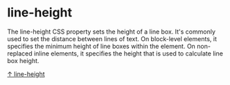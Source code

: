 # line-height

The line-height CSS property sets the height of a line box. It's commonly used to set the distance between lines of text. On block-level elements, it specifies the minimum height of line boxes within the element. On non-replaced inline elements, it specifies the height that is used to calculate line box height.

[↑ line-height](https://developer.mozilla.org/en-US/docs/Web/CSS/line-height)
